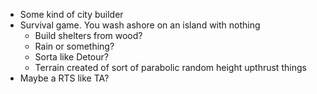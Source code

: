 - Some kind of city builder
- Survival game. You wash ashore on an island with nothing
  - Build shelters from wood?
  - Rain or something?
  - Sorta like Detour?
  - Terrain created of sort of parabolic random height upthrust things
- Maybe a RTS like TA?